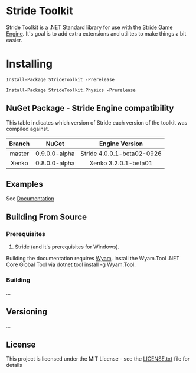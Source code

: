 # Stride Toolkit

Stride Toolkit is a .NET Standard library for use with the [Stride Game Engine](https://stride3d.net//). It's goal is to add extra extensions and utilites to make things a bit easier.

# Installing

    Install-Package StrideToolkit -Prerelease

    Install-Package StrideToolkit.Physics -Prerelease

## NuGet Package - Stride Engine compatibility

This table indicates which version of Stride each version of the toolkit was compiled against.

|Branch|NuGet|Engine Version|
|:--:|:--:|:--:|
|master|0.9.0.0-alpha|Stride 4.0.0.1-beta02-0926|
|Xenko|0.8.0.0-alpha|Xenko 3.2.0.1-beta01|

## Examples

See [Documentation](https://dfkeenan.github.io/StrideToolkit/docs/)

## Building From Source

### Prerequisites

1. Stride (and it's prerequisites for Windows).

Building the documentation requires [Wyam](https://wyam.io/). Install the Wyam.Tool .NET Core Global Tool via dotnet tool install -g Wyam.Tool.

### Building

...

## Versioning

...

## License

This project is licensed under the MIT License - see the [LICENSE.txt](LICENSE.txt) file for details

